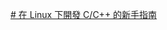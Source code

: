 [# 在 Linux 下開發 C/C++ 的新手指南](https://medium.com/fcamels-notes/%E5%9C%A8-linux-%E4%B8%8B%E9%96%8B%E7%99%BC-c-c-%E7%9A%84%E6%96%B0%E6%89%8B%E6%8C%87%E5%8D%97-735fcd960b0)
